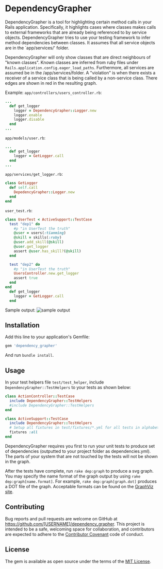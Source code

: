 # DependencyGrapher
DependencyGrapher is a tool for highlighting certain method calls in your Rails application. Specifically, it highlights cases where classes makes calls to external frameworks that are already being referenced to by service objects. DependencyGrapher tries to use your testing framework to infer method dependencies between classes. It assumes that all service objects are in the `app/services/' folder.

DependencyGrapher will only show classes that are direct neighbours of "known classes". Known classes are inferred from ruby files under `Rails.application.config.eager_load_paths`. Furthermore, all services are assumed be in the /app/services/folder. A "violation" is when there exists a receiver of a service class that is being called by a non-service class. There edges are shown in red in the resulting graph.

Example:
`app/controllers/users_controller.rb`:
```ruby
...
  def get_logger
    logger = DependencyGrapher::Logger.new
    logger.enable
    logger.disable
  end
...
```

`app/models/user.rb`:
```ruby
...
  def get_logger
    logger = GetLogger.call
  end
...
```

`app/services/get_logger.rb`:
```ruby
class GetLogger
  def self.call
    DepedencyGrapher::Logger.new
  end
end
```

`user_test.rb`:
```ruby
class UserTest < ActiveSupport::TestCase
  test "dep1" do
    #p "in UserTest the truth"
    @user = users(:tianming)
    @skill = skills(:ruby)
    @user.add_skill(@skill)
    @user.get_logger
    assert @user.has_skill?(@skill)
  end

  test "dep2" do
    #p "in UserTest the truth"
    UsersController.new.get_logger
    assert true
  end
end
  def get_logger
    logger = GetLogger.call
  end
```
Sample output:
![sample output](http://imgh.us/dependencies_4.svg)


## Installation

Add this line to your application's Gemfile:

```ruby
gem 'dependency_grapher'
```

And run `bundle install`.

## Usage
In your test helpers file `test/test_helper`, include `DependencyGrapher::TestHelpers` to your tests as shown below:
```ruby
class ActionController::TestCase
  include DependencyGrapher::TestHelpers
  #include DependencyGrapher::TestHelpers
end

class ActiveSupport::TestCase
  include DependencyGrapher::TestHelpers
  # Setup all fixtures in test/fixtures/*.yml for all tests in alphabetical order.
  fixtures :all
end
```
DependencyGrapher requires you first to run your unit tests to produce set of dependencies (outputted to your project folder as dependencies.yml). The parts of your system that are not touched by the tests will not be shown in the graph. 

After the tests have complete, run `rake dep:graph` to produce a svg graph. You may specify the name format of the graph output by using `rake dep:graph[name.format]`. For example, `rake dep:graph[graph.dot]` produces a DOT file of the graph. Acceptable formats can be found on the [GraphViz site](http://www.graphviz.org/doc/info/output.html).
## Contributing

Bug reports and pull requests are welcome on GitHub at https://github.com/[USERNAME]/dependency_grapher. This project is intended to be a safe, welcoming space for collaboration, and contributors are expected to adhere to the [Contributor Covenant](http://contributor-covenant.org) code of conduct.


## License

The gem is available as open source under the terms of the [MIT License](http://opensource.org/licenses/MIT).

